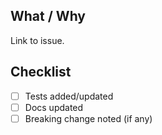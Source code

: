 ## What / Why
Link to issue.

## Checklist
- [ ] Tests added/updated
- [ ] Docs updated
- [ ] Breaking change noted (if any)
